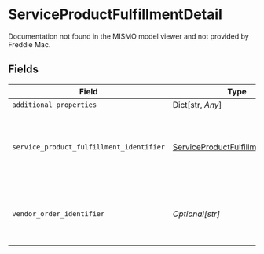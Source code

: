 # ServiceProductFulfillmentDetail

Documentation not found in the MISMO model viewer and not provided by Freddie Mac.


## Fields

| Field                                                                                             | Type                                                                                              | Required                                                                                          | Description                                                                                       |
| ------------------------------------------------------------------------------------------------- | ------------------------------------------------------------------------------------------------- | ------------------------------------------------------------------------------------------------- | ------------------------------------------------------------------------------------------------- |
| `additional_properties`                                                                           | Dict[str, *Any*]                                                                                  | :heavy_minus_sign:                                                                                | N/A                                                                                               |
| `service_product_fulfillment_identifier`                                                          | [ServiceProductFulfillmentIdentifier](../../models/shared/serviceproductfulfillmentidentifier.md) | :heavy_check_mark:                                                                                | Documentation not found in the MISMO model viewer and not provided by Freddie Mac.                |
| `vendor_order_identifier`                                                                         | *Optional[str]*                                                                                   | :heavy_check_mark:                                                                                | A string that uniquely identifies a type of order Verification of Asset.                          |